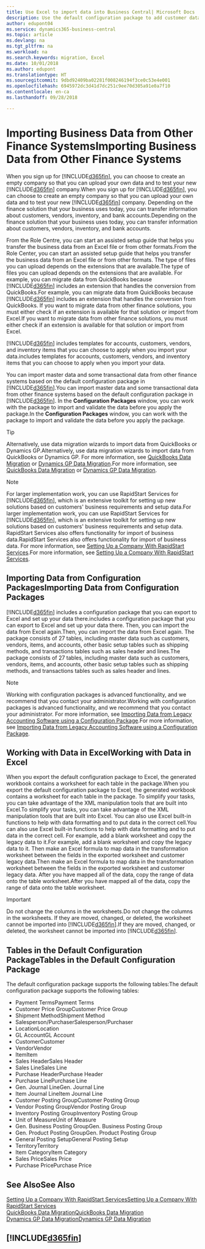 ```yaml
---
title: Use Excel to import data into Business Central| Microsoft Docs
description: Use the default configuration package to add customer data in Excel and import the data back into Business Central .
author: edupont04
ms.service: dynamics365-business-central
ms.topic: article
ms.devlang: na
ms.tgt_pltfrm: na
ms.workload: na
ms.search.keywords: migration, Excel
ms.date: 10/01/2018
ms.author: edupont
ms.translationtype: HT
ms.sourcegitcommit: 9dbd92409ba02281f008246194f3ce0c53e4e001
ms.openlocfilehash: 6945972dc3d41d7dc251c9ee70d305a91e0a7f10
ms.contentlocale: en-ca
ms.lasthandoff: 09/28/2018

---
```

# <a name="importing-business-data-from-other-finance-systems"></a><span data-ttu-id="3b4f0-103">Importing Business Data from Other Finance Systems</span><span class="sxs-lookup"><span data-stu-id="3b4f0-103">Importing Business Data from Other Finance Systems</span></span>
<span data-ttu-id="3b4f0-104">When you sign up for [!INCLUDE[d365fin](includes/d365fin_md.md)], you can choose to create an empty company so that you can upload your own data and to test your new [!INCLUDE[d365fin](includes/d365fin_md.md)] company.</span><span class="sxs-lookup"><span data-stu-id="3b4f0-104">When you sign up for [!INCLUDE[d365fin](includes/d365fin_md.md)], you can choose to create an empty company so that you can upload your own data and to test your new [!INCLUDE[d365fin](includes/d365fin_md.md)] company.</span></span> <span data-ttu-id="3b4f0-105">Depending on the finance solution that your business uses today, you can transfer information about customers, vendors, inventory, and bank accounts.</span><span class="sxs-lookup"><span data-stu-id="3b4f0-105">Depending on the finance solution that your business uses today, you can transfer information about customers, vendors, inventory, and bank accounts.</span></span>  

<span data-ttu-id="3b4f0-106">From the Role Centre, you can start an assisted setup guide that helps you transfer the business data from an Excel file or from other formats.</span><span class="sxs-lookup"><span data-stu-id="3b4f0-106">From the Role Center, you can start an assisted setup guide that helps you transfer the business data from an Excel file or from other formats.</span></span> <span data-ttu-id="3b4f0-107">The type of files you can upload depends on the extensions that are available.</span><span class="sxs-lookup"><span data-stu-id="3b4f0-107">The type of files you can upload depends on the extensions that are available.</span></span> <span data-ttu-id="3b4f0-108">For example, you can migrate data from QuickBooks because [!INCLUDE[d365fin](includes/d365fin_md.md)] includes an extension that handles the conversion from QuickBooks.</span><span class="sxs-lookup"><span data-stu-id="3b4f0-108">For example, you can migrate data from QuickBooks because [!INCLUDE[d365fin](includes/d365fin_md.md)] includes an extension that handles the conversion from QuickBooks.</span></span> <span data-ttu-id="3b4f0-109">If you want to migrate data from other finance solutions, you must either check if an extension is available for that solution or import from Excel.</span><span class="sxs-lookup"><span data-stu-id="3b4f0-109">If you want to migrate data from other finance solutions, you must either check if an extension is available for that solution or import from Excel.</span></span>  

[!INCLUDE[d365fin](includes/d365fin_md.md)] <span data-ttu-id="3b4f0-110">includes templates for accounts, customers, vendors, and inventory items that you can choose to apply when you import your data.</span><span class="sxs-lookup"><span data-stu-id="3b4f0-110">includes templates for accounts, customers, vendors, and inventory items that you can choose to apply when you import your data.</span></span>

<span data-ttu-id="3b4f0-111">You can import master data and some transactional data from other finance systems based on the default configuration package in [!INCLUDE[d365fin](includes/d365fin_md.md)].</span><span class="sxs-lookup"><span data-stu-id="3b4f0-111">You can import master data and some transactional data from other finance systems based on the default configuration package in [!INCLUDE[d365fin](includes/d365fin_md.md)].</span></span> <span data-ttu-id="3b4f0-112">In the **Configuration Packages** window, you can work with the package to import and validate the data before you apply the package.</span><span class="sxs-lookup"><span data-stu-id="3b4f0-112">In the **Configuration Packages** window, you can work with the package to import and validate the data before you apply the package.</span></span>  

> [!TIP]  
> <span data-ttu-id="3b4f0-113">Alternatively, use data migration wizards to import data from QuickBooks or Dynamics GP.</span><span class="sxs-lookup"><span data-stu-id="3b4f0-113">Alternatively, use data migration wizards to import data from QuickBooks or Dynamics GP.</span></span> <span data-ttu-id="3b4f0-114">For more information, see [QuickBooks Data Migration](ui-extensions-quickbooks-data-migration.md) or [Dynamics GP Data Migration](ui-extensions-dynamicsgp-data-migration.md).</span><span class="sxs-lookup"><span data-stu-id="3b4f0-114">For more information, see [QuickBooks Data Migration](ui-extensions-quickbooks-data-migration.md) or [Dynamics GP Data Migration](ui-extensions-dynamicsgp-data-migration.md).</span></span>

> [!NOTE]  
> <span data-ttu-id="3b4f0-115">For larger implementation work, you can use RapidStart Services for [!INCLUDE[d365fin](includes/d365fin_md.md)], which is an extensive toolkit for setting up new solutions based on customers' business requirements and setup data.</span><span class="sxs-lookup"><span data-stu-id="3b4f0-115">For larger implementation work, you can use RapidStart Services for [!INCLUDE[d365fin](includes/d365fin_md.md)], which is an extensive toolkit for setting up new solutions based on customers' business requirements and setup data.</span></span> <span data-ttu-id="3b4f0-116">RapidStart Services also offers functionality for import of business data.</span><span class="sxs-lookup"><span data-stu-id="3b4f0-116">RapidStart Services also offers functionality for import of business data.</span></span> <span data-ttu-id="3b4f0-117">For more information, see [Setting Up a Company With RapidStart Services](admin-set-up-a-company-with-rapidstart.md).</span><span class="sxs-lookup"><span data-stu-id="3b4f0-117">For more information, see [Setting Up a Company With RapidStart Services](admin-set-up-a-company-with-rapidstart.md).</span></span>

## <a name="importing-data-from-configuration-packages"></a><span data-ttu-id="3b4f0-118">Importing Data from Configuration Packages</span><span class="sxs-lookup"><span data-stu-id="3b4f0-118">Importing Data from Configuration Packages</span></span>
[!INCLUDE[d365fin](includes/d365fin_md.md)] <span data-ttu-id="3b4f0-119">includes a configuration package that you can export to Excel and set up your data there.</span><span class="sxs-lookup"><span data-stu-id="3b4f0-119">includes a configuration package that you can export to Excel and set up your data there.</span></span> <span data-ttu-id="3b4f0-120">Then, you can import the data from Excel again.</span><span class="sxs-lookup"><span data-stu-id="3b4f0-120">Then, you can import the data from Excel again.</span></span> <span data-ttu-id="3b4f0-121">The package consists of 27 tables, including master data such as customers, vendors, items, and accounts, other basic setup tables such as shipping methods, and transactions tables such as sales header and lines.</span><span class="sxs-lookup"><span data-stu-id="3b4f0-121">The package consists of 27 tables, including master data such as customers, vendors, items, and accounts, other basic setup tables such as shipping methods, and transactions tables such as sales header and lines.</span></span>  

> [!NOTE]  
>   <span data-ttu-id="3b4f0-122">Working with configuration packages is advanced functionality, and we recommend that you contact your administrator.</span><span class="sxs-lookup"><span data-stu-id="3b4f0-122">Working with configuration packages is advanced functionality, and we recommend that you contact your administrator.</span></span> <span data-ttu-id="3b4f0-123">For more information, see [Importing Data from Legacy Accounting Software using a Configuration Package](across-import-data-configuration-packages.md).</span><span class="sxs-lookup"><span data-stu-id="3b4f0-123">For more information, see [Importing Data from Legacy Accounting Software using a Configuration Package](across-import-data-configuration-packages.md).</span></span>

## <a name="working-with-data-in-excel"></a><span data-ttu-id="3b4f0-124">Working with Data in Excel</span><span class="sxs-lookup"><span data-stu-id="3b4f0-124">Working with Data in Excel</span></span>
<span data-ttu-id="3b4f0-125">When you export the default configuration package to Excel, the generated workbook contains a worksheet for each table in the package.</span><span class="sxs-lookup"><span data-stu-id="3b4f0-125">When you export the default configuration package to Excel, the generated workbook contains a worksheet for each table in the package.</span></span> <span data-ttu-id="3b4f0-126">To simplify your tasks, you can take advantage of the XML manipulation tools that are built into Excel.</span><span class="sxs-lookup"><span data-stu-id="3b4f0-126">To simplify your tasks, you can take advantage of the XML manipulation tools that are built into Excel.</span></span> <span data-ttu-id="3b4f0-127">You can also use Excel built-in functions to help with data formatting and to put data in the correct cell.</span><span class="sxs-lookup"><span data-stu-id="3b4f0-127">You can also use Excel built-in functions to help with data formatting and to put data in the correct cell.</span></span> <span data-ttu-id="3b4f0-128">For example, add a blank worksheet and copy the legacy data to it.</span><span class="sxs-lookup"><span data-stu-id="3b4f0-128">For example, add a blank worksheet and copy the legacy data to it.</span></span> <span data-ttu-id="3b4f0-129">Then make an Excel formula to map data in the transformation worksheet between the fields in the exported worksheet and customer legacy data.</span><span class="sxs-lookup"><span data-stu-id="3b4f0-129">Then make an Excel formula to map data in the transformation worksheet between the fields in the exported worksheet and customer legacy data.</span></span> <span data-ttu-id="3b4f0-130">After you have mapped all of the data, copy the range of data onto the table worksheet.</span><span class="sxs-lookup"><span data-stu-id="3b4f0-130">After you have mapped all of the data, copy the range of data onto the table worksheet.</span></span>  

> [!IMPORTANT]  
>  <span data-ttu-id="3b4f0-131">Do not change the columns in the worksheets.</span><span class="sxs-lookup"><span data-stu-id="3b4f0-131">Do not change the columns in the worksheets.</span></span> <span data-ttu-id="3b4f0-132">If they are moved, changed, or deleted, the worksheet cannot be imported into [!INCLUDE[d365fin](includes/d365fin_md.md)].</span><span class="sxs-lookup"><span data-stu-id="3b4f0-132">If they are moved, changed, or deleted, the worksheet cannot be imported into [!INCLUDE[d365fin](includes/d365fin_md.md)].</span></span>

## <a name="tables-in-the-default-configuration-package"></a><span data-ttu-id="3b4f0-133">Tables in the Default Configuration Package</span><span class="sxs-lookup"><span data-stu-id="3b4f0-133">Tables in the Default Configuration Package</span></span>
<span data-ttu-id="3b4f0-134">The default configuration package supports the following tables:</span><span class="sxs-lookup"><span data-stu-id="3b4f0-134">The default configuration package supports the following tables:</span></span>

-   <span data-ttu-id="3b4f0-135">Payment Terms</span><span class="sxs-lookup"><span data-stu-id="3b4f0-135">Payment Terms</span></span>
-   <span data-ttu-id="3b4f0-136">Customer Price Group</span><span class="sxs-lookup"><span data-stu-id="3b4f0-136">Customer Price Group</span></span>
-   <span data-ttu-id="3b4f0-137">Shipment Method</span><span class="sxs-lookup"><span data-stu-id="3b4f0-137">Shipment Method</span></span>
-   <span data-ttu-id="3b4f0-138">Salesperson/Purchaser</span><span class="sxs-lookup"><span data-stu-id="3b4f0-138">Salesperson/Purchaser</span></span>
-   <span data-ttu-id="3b4f0-139">Location</span><span class="sxs-lookup"><span data-stu-id="3b4f0-139">Location</span></span>
-   <span data-ttu-id="3b4f0-140">GL Account</span><span class="sxs-lookup"><span data-stu-id="3b4f0-140">GL Account</span></span>
-   <span data-ttu-id="3b4f0-141">Customer</span><span class="sxs-lookup"><span data-stu-id="3b4f0-141">Customer</span></span>
-   <span data-ttu-id="3b4f0-142">Vendor</span><span class="sxs-lookup"><span data-stu-id="3b4f0-142">Vendor</span></span>
-   <span data-ttu-id="3b4f0-143">Item</span><span class="sxs-lookup"><span data-stu-id="3b4f0-143">Item</span></span>
-   <span data-ttu-id="3b4f0-144">Sales Header</span><span class="sxs-lookup"><span data-stu-id="3b4f0-144">Sales Header</span></span>
-   <span data-ttu-id="3b4f0-145">Sales Line</span><span class="sxs-lookup"><span data-stu-id="3b4f0-145">Sales Line</span></span>
-   <span data-ttu-id="3b4f0-146">Purchase Header</span><span class="sxs-lookup"><span data-stu-id="3b4f0-146">Purchase Header</span></span>
-   <span data-ttu-id="3b4f0-147">Purchase Line</span><span class="sxs-lookup"><span data-stu-id="3b4f0-147">Purchase Line</span></span>
-   <span data-ttu-id="3b4f0-148">Gen. Journal Line</span><span class="sxs-lookup"><span data-stu-id="3b4f0-148">Gen. Journal Line</span></span>
-   <span data-ttu-id="3b4f0-149">Item Journal Line</span><span class="sxs-lookup"><span data-stu-id="3b4f0-149">Item Journal Line</span></span>
-   <span data-ttu-id="3b4f0-150">Customer Posting Group</span><span class="sxs-lookup"><span data-stu-id="3b4f0-150">Customer Posting Group</span></span>
-   <span data-ttu-id="3b4f0-151">Vendor Posting Group</span><span class="sxs-lookup"><span data-stu-id="3b4f0-151">Vendor Posting Group</span></span>
-   <span data-ttu-id="3b4f0-152">Inventory Posting Group</span><span class="sxs-lookup"><span data-stu-id="3b4f0-152">Inventory Posting Group</span></span>
-   <span data-ttu-id="3b4f0-153">Unit of Measure</span><span class="sxs-lookup"><span data-stu-id="3b4f0-153">Unit of Measure</span></span>
-   <span data-ttu-id="3b4f0-154">Gen. Business Posting Group</span><span class="sxs-lookup"><span data-stu-id="3b4f0-154">Gen. Business Posting Group</span></span>
-   <span data-ttu-id="3b4f0-155">Gen. Product Posting Group</span><span class="sxs-lookup"><span data-stu-id="3b4f0-155">Gen. Product Posting Group</span></span>
-   <span data-ttu-id="3b4f0-156">General Posting Setup</span><span class="sxs-lookup"><span data-stu-id="3b4f0-156">General Posting Setup</span></span>
-   <span data-ttu-id="3b4f0-157">Territory</span><span class="sxs-lookup"><span data-stu-id="3b4f0-157">Territory</span></span>
-   <span data-ttu-id="3b4f0-158">Item Category</span><span class="sxs-lookup"><span data-stu-id="3b4f0-158">Item Category</span></span>
-   <span data-ttu-id="3b4f0-159">Sales Price</span><span class="sxs-lookup"><span data-stu-id="3b4f0-159">Sales Price</span></span>
-   <span data-ttu-id="3b4f0-160">Purchase Price</span><span class="sxs-lookup"><span data-stu-id="3b4f0-160">Purchase Price</span></span>

## <a name="see-also"></a><span data-ttu-id="3b4f0-161">See Also</span><span class="sxs-lookup"><span data-stu-id="3b4f0-161">See Also</span></span>
[<span data-ttu-id="3b4f0-162">Setting Up a Company With RapidStart Services</span><span class="sxs-lookup"><span data-stu-id="3b4f0-162">Setting Up a Company With RapidStart Services</span></span>](admin-set-up-a-company-with-rapidstart.md)  
[<span data-ttu-id="3b4f0-163">QuickBooks Data Migration</span><span class="sxs-lookup"><span data-stu-id="3b4f0-163">QuickBooks Data Migration</span></span>](ui-extensions-quickbooks-data-migration.md)  
[<span data-ttu-id="3b4f0-164">Dynamics GP Data Migration</span><span class="sxs-lookup"><span data-stu-id="3b4f0-164">Dynamics GP Data Migration</span></span>](ui-extensions-dynamicsgp-data-migration.md)  

## [!INCLUDE[d365fin](includes/free_trial_md.md)]  
 

